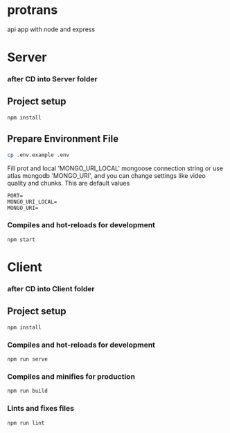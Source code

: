 # protrans

api app with node and express

# Server

### after CD into Server folder

## Project setup

```
npm install
```

## Prepare Environment File

```bash
cp .env.example .env
```

Fill prot and local 'MONGO_URI_LOCAL' mongoose connection string or use atlas mongodb 'MONGO_URI', and you can change settings like video quality and chunks. This are default values

```
PORT=
MONGO_URI_LOCAL=
MONGO_URI=
```

### Compiles and hot-reloads for development

```
npm start
```

# Client

### after CD into Client folder

## Project setup

```
npm install
```

### Compiles and hot-reloads for development

```
npm run serve
```

### Compiles and minifies for production

```
npm run build
```

### Lints and fixes files

```
npm run lint
```
